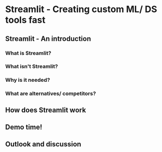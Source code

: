 # Streamlit - Creating custom ML/ DS tools fast

## Streamlit - An introduction

### What is Streamlit?

### What isn't Streamlit?

### Why is it needed?

### What are alternatives/ competitors?

## How does Streamlit work

## Demo time!

## Outlook and discussion
